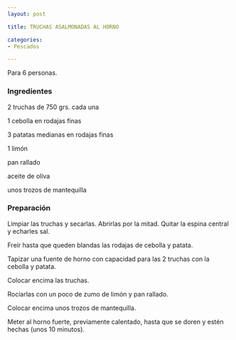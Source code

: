 ```yaml
---
layout: post

title: TRUCHAS ASALMONADAS AL HORNO

categories:
- Pescados

---
```

Para 6 personas.

<h3>Ingredientes</h3>

2 truchas de 750 grs. cada una

1 cebolla en rodajas finas

3 patatas medianas en rodajas finas

1 limón

pan rallado

aceite de oliva

unos trozos de mantequilla

<h3>Preparación</h3>

Limpiar las truchas y secarlas. Abrirlas por la mitad. Quitar la espina central y echarles sal.

Freír hasta que queden blandas las rodajas de cebolla y patata.

Tapizar una fuente de horno con capacidad para las 2 truchas con la cebolla y patata.

Colocar encima las truchas.

Rociarlas con un poco de zumo de limón y pan rallado.

Colocar encima unos trozos de mantequilla.

Meter al horno fuerte, previamente calentado, hasta que se doren y estén hechas (unos 10 minutos).